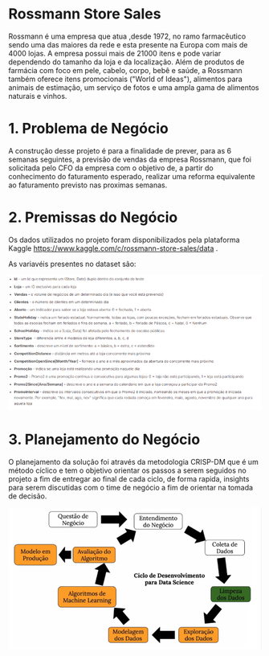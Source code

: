 # Rossmann Store Sales
Rossmann é uma empresa que atua ,desde 1972, no ramo farmacêutico sendo uma das maiores da rede e esta presente na Europa com mais de 4000 lojas. A empresa possui mais de 21000 itens e pode variar dependendo do tamanho da loja e da localização. Além de produtos de farmácia com foco em pele, cabelo, corpo, bebê e saúde, a Rossmann também oferece itens promocionais ("World of Ideas"), alimentos para animais de estimação, um serviço de fotos e uma ampla gama de alimentos naturais e vinhos.

# 1. Problema de Negócio
A construção desse projeto é para a finalidade de prever, para as 6 semanas seguintes, a previsão de vendas da empresa Rossmann, que foi solicitada pelo CFO da empresa com o objetivo de, a partir do conhecimento do faturamento esperado, realizar uma reforma equivalente ao faturamento previsto nas proximas semanas. 

# 2. Premissas do Negócio
Os dados utilizados no projeto foram disponibilizados pela plataforma Kaggle https://www.kaggle.com/c/rossmann-store-sales/data .  

As variavéis presentes no dataset são:

![variaveis_dataset](img/variaveis_dataset.png)

# 3. Planejamento do Negócio
O planejamento da solução foi através da metodologia CRISP-DM que é um método cíclico e tem o objetivo orientar os passos a serem seguidos no projeto a fim de entregar ao final de cada ciclo, de forma rapida, insights para serem discutidas com o time de negócio a fim de orientar na tomada de decisão.

![crisp_dm]( img/crisp_dm.png)

